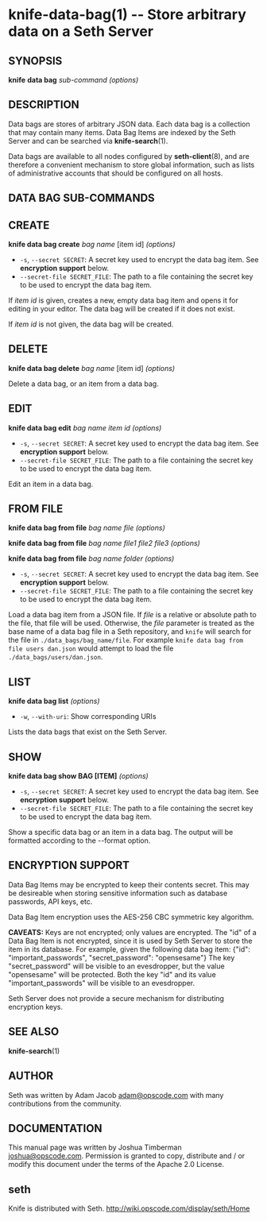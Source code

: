 knife-data-bag(1) -- Store arbitrary data on a Seth Server
========================================

## SYNOPSIS

__knife__ __data bag__ _sub-command_ _(options)_

## DESCRIPTION
Data bags are stores of arbitrary JSON data. Each data bag is a
collection that may contain many items. Data Bag Items are indexed by
the Seth Server and can be searched via __knife-search__(1).

Data bags are available to all nodes configured by __seth-client__(8),
and are therefore a convenient mechanism to store global information,
such as lists of administrative accounts that should be configured on
all hosts.

## DATA BAG SUB-COMMANDS

## CREATE
__knife data bag create__ _bag name_ [item id] _(options)_

  * `-s`, `--secret SECRET`:
   A secret key used to encrypt the data bag item. See __encryption support__ below.
  * `--secret-file SECRET_FILE`:
   The path to a file containing the secret key to be used to encrypt
   the data bag item.

If _item id_ is given, creates a new, empty data bag item and opens it for
editing in your editor. The data bag will be created if it does not
exist.

If _item id_ is not given, the data bag will be created.

## DELETE
__knife data bag delete__ _bag name_ [item id] _(options)_

Delete a data bag, or an item from a data bag.

## EDIT
__knife data bag edit__ _bag name_ _item id_ _(options)_

  * `-s`, `--secret SECRET`:
   A secret key used to encrypt the data bag item. See __encryption support__ below.
  * `--secret-file SECRET_FILE`:
   The path to a file containing the secret key to be used to encrypt
   the data bag item.

Edit an item in a data bag.

## FROM FILE
__knife data bag from file__ _bag name_ _file_ _(options)_

__knife data bag from file__ _bag name_ _file1_ _file2_ _file3_ _(options)_

__knife data bag from file__ _bag name_ _folder_ _(options)_

  * `-s`, `--secret SECRET`:
   A secret key used to encrypt the data bag item. See __encryption support__ below.
  * `--secret-file SECRET_FILE`:
   The path to a file containing the secret key to be used to encrypt
   the data bag item.

Load a data bag item from a JSON file. If _file_ is a relative or
absolute path to the file, that file will be used. Otherwise, the _file_
parameter is treated as the base name of a data bag file in a Seth
repository, and `knife` will search for the file in
`./data_bags/bag_name/file`. For example `knife data bag from file users
dan.json` would attempt to load the file `./data_bags/users/dan.json`.

## LIST
__knife data bag list__ _(options)_

  * `-w`, `--with-uri`:
    Show corresponding URIs

Lists the data bags that exist on the Seth Server.

## SHOW
__knife data bag show BAG [ITEM]__ _(options)_

  * `-s`, `--secret SECRET`:
   A secret key used to encrypt the data bag item. See __encryption support__ below.
  * `--secret-file SECRET_FILE`:
   The path to a file containing the secret key to be used to encrypt
   the data bag item.

Show a specific data bag or an item in a data bag. The output will be
formatted according to the --format option.

## ENCRYPTION SUPPORT
Data Bag Items may be encrypted to keep their contents secret. This may
be desireable when storing sensitive information such as database
passwords, API keys, etc.

Data Bag Item encryption uses the AES-256 CBC symmetric key algorithm.

__CAVEATS:__ Keys are not encrypted; only values are encrypted. The "id"
of a Data Bag Item is not encrypted, since it is used by Seth Server to
store the item in its database. For example, given the following data bag item:
    {"id": "important_passwords", "secret_password": "opensesame"}
The key "secret\_password" will be visible to an evesdropper, but the
value "opensesame" will be protected. Both the key "id" and its value
"important\_passwords" will be visible to an evesdropper.

Seth Server does not provide a secure mechanism for distributing
encryption keys.

## SEE ALSO
   __knife-search__(1)

## AUTHOR
   Seth was written by Adam Jacob <adam@opscode.com> with many contributions from the community.

## DOCUMENTATION
   This manual page was written by Joshua Timberman <joshua@opscode.com>.
   Permission is granted to copy, distribute and / or modify this document under the terms of the Apache 2.0 License.

## seth
   Knife is distributed with Seth. http://wiki.opscode.com/display/seth/Home

